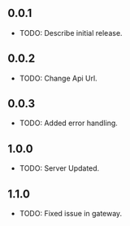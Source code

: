 ## 0.0.1

* TODO: Describe initial release.

## 0.0.2

* TODO: Change Api Url.

## 0.0.3

* TODO: Added error handling.

## 1.0.0

* TODO: Server Updated.

## 1.1.0

* TODO: Fixed issue in gateway.